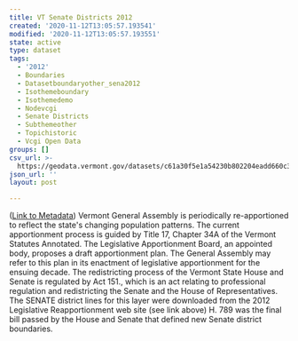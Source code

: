 ```yaml
---
title: VT Senate Districts 2012
created: '2020-11-12T13:05:57.193541'
modified: '2020-11-12T13:05:57.193551'
state: active
type: dataset
tags:
  - '2012'
  - Boundaries
  - Datasetboundaryother_sena2012
  - Isothemeboundary
  - Isothemedemo
  - Nodevcgi
  - Senate Districts
  - Subthemeother
  - Topichistoric
  - Vcgi Open Data
groups: []
csv_url: >-
  https://geodata.vermont.gov/datasets/c61a30f5e1a54230b802204eadd660c3_19.csv?outSR=%7B%22latestWkid%22%3A32145%2C%22wkid%22%3A32145%7D
json_url: ''
layout: post

---
```

(<a href='http://maps.vcgi.vermont.gov/gisdata/metadata/BoundaryOther_SENA2012.htm' target='_blank'>Link to Metadata</a>) Vermont General Assembly is periodically re-apportioned to reflect the state's changing population patterns. The current apportionment process is guided by Title 17, Chapter 34A of the Vermont Statutes Annotated. The Legislative Apportionment Board, an appointed body, proposes a draft apportionment plan. The General Assembly may refer to this plan in its enactment of legislative apportionment for the ensuing decade. The redistricting process of the Vermont State House and Senate is regulated by Act 151., which is an act relating to professional regulation and redistricting the Senate and the House of Representatives. The SENATE district lines for this layer were downloaded from the 2012 Legislative Reapportionment web site (see link above) H. 789 was the final bill passed by the House and Senate that defined new Senate district boundaries.
